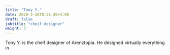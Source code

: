 ```yaml
---
title: "Tony Y."
date: 2020-3-28T8:31:45+4:00
draft: false
jobtitle: "cheif designer"
weight: 3
---
```


Tony Y. is the cheif designer of Arenztopia. He designed virtually everything in 
